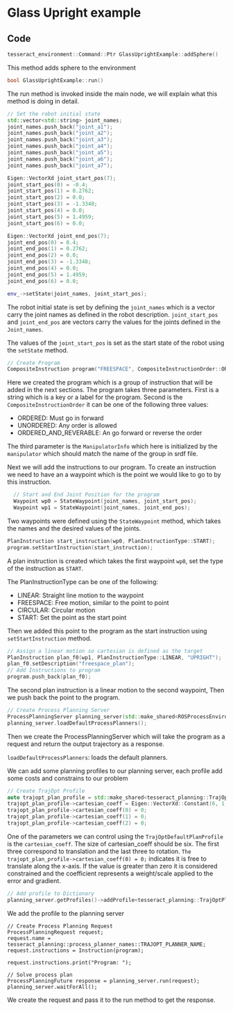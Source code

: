 # Glass Upright example

## Code

```cpp
tesseract_environment::Command::Ptr GlassUprightExample::addSphere()
```

This method adds sphere to the environment

```cpp
bool GlassUprightExample::run()
```

The run method is invoked inside the main node, we will explain what this method is doing in detail.

```cpp
// Set the robot initial state
std::vector<std::string> joint_names;
joint_names.push_back("joint_a1");
joint_names.push_back("joint_a2");
joint_names.push_back("joint_a3");
joint_names.push_back("joint_a4");
joint_names.push_back("joint_a5");
joint_names.push_back("joint_a6");
joint_names.push_back("joint_a7");

Eigen::VectorXd joint_start_pos(7);
joint_start_pos(0) = -0.4;
joint_start_pos(1) = 0.2762;
joint_start_pos(2) = 0.0;
joint_start_pos(3) = -1.3348;
joint_start_pos(4) = 0.0;
joint_start_pos(5) = 1.4959;
joint_start_pos(6) = 0.0;

Eigen::VectorXd joint_end_pos(7);
joint_end_pos(0) = 0.4;
joint_end_pos(1) = 0.2762;
joint_end_pos(2) = 0.0;
joint_end_pos(3) = -1.3348;
joint_end_pos(4) = 0.0;
joint_end_pos(5) = 1.4959;
joint_end_pos(6) = 0.0;

env_->setState(joint_names, joint_start_pos);
```

The robot initial state is set by defining the `joint_names` which is a vector carry the joint names as defined in the robot description.
`joint_start_pos` and `joint_end_pos` are vectors carry the values for the joints defined in the `Joint_names`.

The values of the `joint_start_pos` is set as the start state of the robot using the `setState` method.

```cpp
// Create Program
CompositeInstruction program("FREESPACE", CompositeInstructionOrder::ORDERED, ManipulatorInfo("manipulator"));
```

Here we created the program which is a group of instruction that will be added in the next sections.
The program takes three parameters. First is a string which is a key or a label for the program.
Second is the `CompositeInstructionOrder` it can be one of the following three values:

* ORDERED: Must go in forward
* UNORDERED: Any order is allowed
* ORDERED_AND_REVERABLE: An go forward or reverse the order

The third parameter is the `ManipulatorInfo` which here is initialized by the `manipulator` which should match the name of the group in srdf file.

Next we will add the instructions to our program. To create an instruction we need to have an a waypoint which is the point we would like to go to by this instruction.

```cpp
  // Start and End Joint Position for the program
  Waypoint wp0 = StateWaypoint(joint_names, joint_start_pos);
  Waypoint wp1 = StateWaypoint(joint_names, joint_end_pos);
```

Two waypoints were defined using the `StateWaypoint` method, which takes the names and the desired values of the joints.

```cpp
PlanInstruction start_instruction(wp0, PlanInstructionType::START);
program.setStartInstruction(start_instruction);
```

A plan instruction is created which takes the first waypoint `wp0`, set the type of the instruction as `START`.

The PlanInstructionType can be one of the following:

* LINEAR: Straight line motion to the waypoint
* FREESPACE: Free motion, similar to the point to point
* CIRCULAR: Circular motion
* START: Set the point as the start point

Then we added this point to the program as the start instruction using `setStartInstruction` method.

```cpp
// Assign a linear motion so cartesian is defined as the target
PlanInstruction plan_f0(wp1, PlanInstructionType::LINEAR, "UPRIGHT");
plan_f0.setDescription("freespace_plan");
// Add Instructions to program
program.push_back(plan_f0);
```

The second plan instruction is a linear motion to the second waypoint, Then we push back the point to the program.

```cpp
// Create Process Planning Server
ProcessPlanningServer planning_server(std::make_shared<ROSProcessEnvironmentCache>(monitor_), 5);
planning_server.loadDefaultProcessPlanners();
```

Then we create the ProcessPlanningServer which will take the program as a request and return the output trajectory as a response.

`loadDefaultProcessPlanners`: loads the default planners.

We can add some planning profiles to our planning server, each profile add some costs and constrains to our problem

```cpp
// Create TrajOpt Profile
auto trajopt_plan_profile = std::make_shared<tesseract_planning::TrajOptDefaultPlanProfile>();
trajopt_plan_profile->cartesian_coeff = Eigen::VectorXd::Constant(6, 1, 5);
trajopt_plan_profile->cartesian_coeff(0) = 0;
trajopt_plan_profile->cartesian_coeff(1) = 0;
trajopt_plan_profile->cartesian_coeff(2) = 0;
```

One of the parameters we can control using the `TrajOptDefaultPlanProfile` is the `cartesian_coeff`.
The size of cartesian_coeff should be six. The first three correspond to translation and the last three to rotation.
`The trajopt_plan_profile->cartesian_coeff(0) = 0;` indicates it is free to translate along the x-axis.
If the value is greater than zero it is considered constrained and the coefficient represents a weight/scale applied to the error and gradient.

```cpp
// Add profile to Dictionary
planning_server.getProfiles()->addProfile<tesseract_planning::TrajOptPlanProfile>("UPRIGHT", trajopt_plan_profile);
```

We add the profile to the planning server

```
// Create Process Planning Request
ProcessPlanningRequest request;
request.name = tesseract_planning::process_planner_names::TRAJOPT_PLANNER_NAME;
request.instructions = Instruction(program);

request.instructions.print("Program: ");

// Solve process plan
ProcessPlanningFuture response = planning_server.run(request);
planning_server.waitForAll();
```

We create the request and pass it to the run method to get the response.